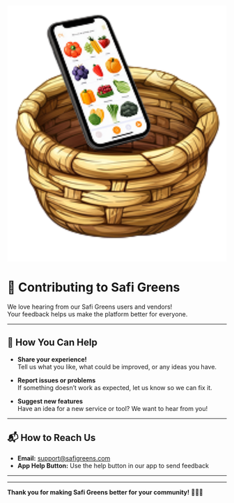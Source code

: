 <p align="center">
  <img src="assets/pics.png" alt="Green Community Banner" width="600"/>
</p>

# 🤗 Contributing to Safi Greens

We love hearing from our Safi Greens users and vendors!  
Your feedback helps us make the platform better for everyone.

---

## 📝 How You Can Help

- **Share your experience!**  
  Tell us what you like, what could be improved, or any ideas you have.

- **Report issues or problems**  
  If something doesn’t work as expected, let us know so we can fix it.

- **Suggest new features**  
  Have an idea for a new service or tool? We want to hear from you!

---

## 📬 How to Reach Us

- **Email:** [support@safigreens.com](mailto:support@safigreens.com)
- **App Help Button:** Use the help button in our app to send feedback

---

---

**Thank you for making Safi Greens better for your community!** 🌱🥕🍅
